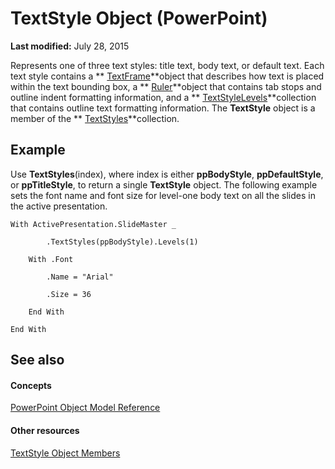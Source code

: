 
# TextStyle Object (PowerPoint)

 **Last modified:** July 28, 2015

Represents one of three text styles: title text, body text, or default text. Each text style contains a  ** [TextFrame](03346e81-71b2-0b9e-843d-fb8aa0e3c868.md)**object that describes how text is placed within the text bounding box, a  ** [Ruler](dc6b78ae-4745-0bc8-1d28-831b1f30f86c.md)**object that contains tab stops and outline indent formatting information, and a  ** [TextStyleLevels](dc61e97f-e92e-d214-47af-5830c14b1b09.md)**collection that contains outline text formatting information. The  **TextStyle** object is a member of the ** [TextStyles](5c56df6d-8f37-ebe7-2955-c6c5de1ed771.md)**collection.

## Example

Use  **TextStyles**(index), where index is either  **ppBodyStyle**,  **ppDefaultStyle**, or  **ppTitleStyle**, to return a single  **TextStyle** object. The following example sets the font name and font size for level-one body text on all the slides in the active presentation.


```
With ActivePresentation.SlideMaster _

        .TextStyles(ppBodyStyle).Levels(1)

    With .Font

        .Name = "Arial"

        .Size = 36

    End With

End With
```


## See also


#### Concepts


 [PowerPoint Object Model Reference](00acd64a-5896-0459-39af-98df2849849e.md)
#### Other resources


 [TextStyle Object Members](b3b5b85e-6fe2-8cda-e212-2de5fbc014bd.md)
